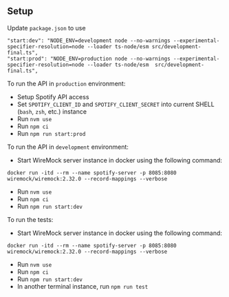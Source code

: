 ## Setup

Update `package.json` to use
```
"start:dev": "NODE_ENV=development node --no-warnings --experimental-specifier-resolution=node --loader ts-node/esm src/development-final.ts",
"start:prod": "NODE_ENV=production node --no-warnings --experimental-specifier-resolution=node --loader ts-node/esm  src/development-final.ts",
```

To run the API in `production` environment:
- Setup Spotify API access
- Set `SPOTIFY_CLIENT_ID` and `SPOTIFY_CLIENT_SECRET` into current SHELL (`bash`, `zsh`, etc.) instance
- Run `nvm use`
- Run `npm ci`
- Run `npm run start:prod`

To run the API in `development` environment:
- Start WireMock server instance in docker using the following command:
```
docker run -itd --rm --name spotify-server -p 8085:8080 wiremock/wiremock:2.32.0 --record-mappings --verbose
```
- Run `nvm use`
- Run `npm ci`
- Run `npm run start:dev`


To run the tests:
- Start WireMock server instance in docker using the following command:
```
docker run -itd --rm --name spotify-server -p 8085:8080 wiremock/wiremock:2.32.0 --record-mappings --verbose
```
- Run `nvm use`
- Run `npm ci`
- Run `npm run start:dev`
- In another terminal instance, run `npm run test`
